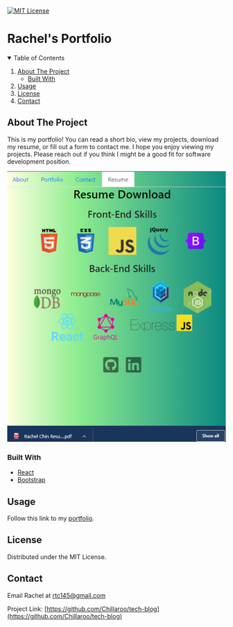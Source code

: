 [![MIT License][license-shield]][license-url]

# Rachel's Portfolio

<!-- TABLE OF CONTENTS -->
<details open="open">
  <summary>Table of Contents</summary>
  <ol>
    <li>
      <a href="#about-the-project">About The Project</a>
      <ul>
        <li><a href="#built-with">Built With</a></li>
      </ul>
    </li>
    <li><a href="#usage">Usage</a></li>
    <li><a href="#license">License</a></li>
    <li><a href="#contact">Contact</a></li>
  </ol>
</details>



<!-- ABOUT THE PROJECT -->
## About The Project

This is my portfolio! You can read a short bio, view my projects, download my resume, or fill out a form to contact me. I hope you enjoy viewing my projects. Please reach out if you think I might be a good fit for software development position.

![screenshot]

### Built With

* [React](https://reactjs.org/)
* [Bootstrap](https://getbootstrap.com/)

<!-- USAGE EXAMPLES -->
## Usage

Follow this link to my [portfolio](https://portfolio-rachel-chin.herokuapp.com/).

<!-- LICENSE -->
## License

Distributed under the MIT License.


<!-- CONTACT -->
## Contact

Email Rachel at rtc145@gmail.com

Project Link: [https://github.com/Chillaroo/tech-blog](https://github.com/Chillaroo/tech-blog)


<!-- MARKDOWN LINKS & IMAGES -->
[license-shield]: https://img.shields.io/github/license/othneildrew/Best-README-Template.svg?style=for-the-badge
[license-url]: https://github.com/othneildrew/Best-README-Template/blob/master/LICENSE.txt
[screenshot]: src\assets\screenshot.png
